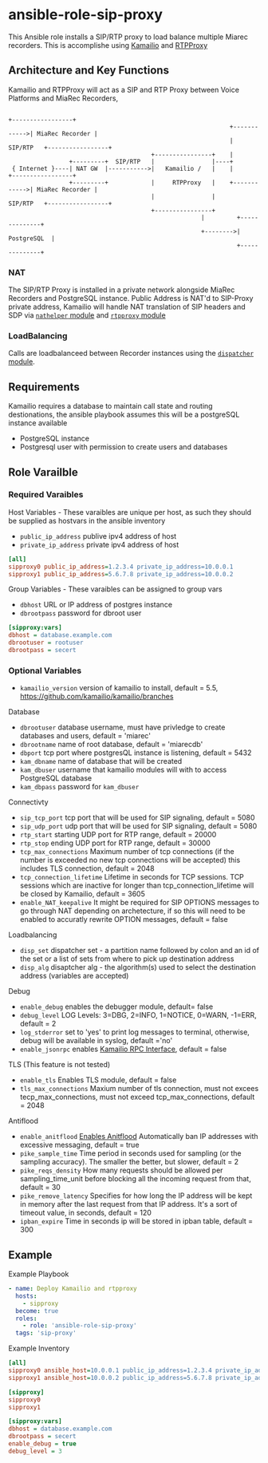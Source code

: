# ansible-role-sip-proxy
This Ansible role installs a SIP/RTP proxy to load balance multiple Miarec recorders. This is accomplishe using [Kamailio](https://github.com/kamailio/kamailio) and [RTPProxy](https://github.com/sippy/rtpproxy)

## Architecture and Key Functions
Kamailio and RTPProxy will act as a SIP and RTP Proxy between Voice Platforms and MiaRec Recorders,

```
                                                                            +-----------------+
                                                              +------------>| MiaRec Recorder |
                                                              |   SIP/RTP   +-----------------+
                                        +----------------+    |
                 +---------+  SIP/RTP   |                |----+
 { Internet }----| NAT GW  |----------->|   Kamailio /   |    |             +-----------------+
                 +---------+            |     RTPProxy   |    +------------>| MiaRec Recorder |
                                        |                |        SIP/RTP   +-----------------+
                                        +----------------+
                                                      |         +--------------+
                                                      +-------->|  PostgreSQL  |
                                                                +--------------+
```
### NAT
The SIP/RTP Proxy is installed in a private network alongside MiaRec Recorders and PostgreSQL instance. Public Address is NAT'd to SIP-Proxy private address, Kamailio will handle NAT translation of SIP headers and SDP via [`nathelper` module](https://kamailio.org/docs/modules/5.0.x/modules/nathelper.html) and [`rtpproxy` module](https://kamailio.org/docs/modules/5.1.x/modules/rtpproxy.html)

### LoadBalancing
Calls are loadbalanceed between Recorder instances using the [`dispatcher` module](https://kamailio.org/docs/modules/4.3.x/modules/dispatcher.html).

## Requirements
Kamailio requires a database to maintain call state and routing destionations, the ansible playbook assumes this will be a postgreSQL instance available
- PostgreSQL instance
- Postgresql user with permission to create users and databases


## Role Varailble

### Required Varaibles

Host Variables - These varaibles are unique per host, as such they should be supplied as hostvars in the ansible inventory

- `public_ip_address` publive ipv4 address of host
- `private_ip_address` private ipv4 address of host

```ini
[all]
sipproxy0 public_ip_address=1.2.3.4 private_ip_address=10.0.0.1
sipproxy1 public_ip_address=5.6.7.8 private_ip_address=10.0.0.2
```
Group Variables - These varaibles can be assigned to group vars

- `dbhost` URL or IP address of postgres instance
- `dbrootpass` password for dbroot user

```ini
[sipproxy:vars]
dbhost = database.example.com
dbrootuser = rootuser
dbrootpass = secert
```

### Optional Variables
- `kamailio_version` version of kamailio to install, default = 5.5, https://github.com/kamailio/kamailio/branches

Database
- `dbrootuser` database username, must have privledge to create databases and users, default = 'miarec'
- `dbrootname` name of root database, default = 'miarecdb'
- `dbport` tcp port where postgresQL instance is listening, default = 5432
- `kam_dbname` name of database that will be created
- `kam_dbuser` username that kamailio modules will with to access PostgreSQL database
- `kam_dbpass` password for `kam_dbuser`

Connectivty
- `sip_tcp_port` tcp port that will be used for SIP signaling, default = 5080
- `sip_udp_port` udp port that will be used for SIP signaling, default = 5080
- `rtp_start` starting UDP port for RTP range, default = 20000
- `rtp_stop` ending UDP port for RTP range, default = 30000
- `tcp_max_connections` Maximum number of tcp connections (if the number is exceeded no new tcp connections will be accepted) this includes TLS connection, default = 2048
- `tcp_connection_lifetime` Lifetime in seconds for TCP sessions. TCP sessions which are inactive for longer than tcp_connection_lifetime will be closed by Kamailio, default = 3605
- `enable_NAT_keepalive` It might be required for SIP OPTIONS messages to go through NAT depending on archetecture, if so this will need to be enabled to accuratly rewrite OPTION messages, default = false

Loadbalancing
- `disp_set` dispatcher set - a partition name followed by colon and an id of the set or a list of sets from where to pick up destination address
- `disp_alg` disaptcher alg - the algorithm(s) used to select the destination address (variables are accepted)

Debug
- `enable_debug` enables the debugger module, default= false
- `debug_level` LOG Levels: 3=DBG, 2=INFO, 1=NOTICE, 0=WARN, -1=ERR, default = 2
- `log_stderror` set to 'yes' to print log messages to terminal, otherwise, debug will be available in syslog, default ='no'
- `enable_jsonrpc` enables [Kamailio RPC Interface](https://www.kamailio.org/w/2020/11/kamailio-jsonrpc-client-with-http-rest-interface/), default = false

TLS (This feature is not tested)
- `enable_tls` Enables TLS module, default = false
- `tls_max_connections` Maxium number of tls connection, must not excees tecp_max_connections, must not exceed tcp_max_connections, default = 2048

Antiflood
- `enable_anitflood` [Enables Anitflood](https://www.kamailio.org/docs/modules/devel/modules/pike.html) Automatically ban IP addresses with excessive messaging, default = true
- `pike_sample_time` Time period in seconds used for sampling (or the sampling accuracy). The smaller the better, but slower, default = 2
- `pike_reqs_density` How many requests should be allowed per sampling_time_unit before blocking all the incoming request from that, default = 30
- `pike_remove_latency` Specifies for how long the IP address will be kept in memory after the last request from that IP address. It's a sort of timeout value, in seconds, default = 120
- `ipban_expire` Time in seconds ip will be stored in ipban table, default = 300


## Example

Example Playbook
```yaml
- name: Deploy Kamailio and rtpproxy
  hosts:
    - sipproxy
  become: true
  roles:
    - role: 'ansible-role-sip-proxy'
  tags: 'sip-proxy'
```

Example Inventory
```ini
[all]
sipproxy0 ansible_host=10.0.0.1 public_ip_address=1.2.3.4 private_ip_address=10.0.0.1
sipproxy1 ansible_host=10.0.0.2 public_ip_address=5.6.7.8 private_ip_address=10.0.0.2

[sipproxy]
sipproxy0
sipproxy1

[sipproxy:vars]
dbhost = database.example.com
dbrootpass = secert
enable_debug = true
debug_level = 3
```